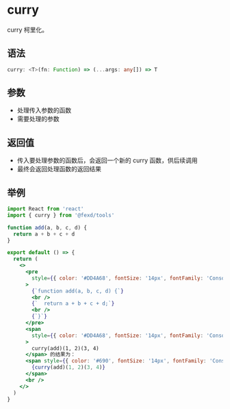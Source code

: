 # curry

curry 柯里化。

## 语法

```ts
curry: <T>(fn: Function) => (...args: any[]) => T
```

## 参数

- 处理传入参数的函数
- 需要处理的参数

## 返回值

- 传入要处理参数的函数后，会返回一个新的 curry 函数，供后续调用
- 最终会返回处理函数的返回结果

## 举例

```jsx
import React from 'react'
import { curry } from '@fexd/tools'

function add(a, b, c, d) {
  return a + b + c + d
}

export default () => {
  return (
    <>
      <pre
        style={{ color: '#DD4A68', fontSize: '14px', fontFamily: 'Consolas' }}
      >
        {`function add(a, b, c, d) {`}
        <br />
        {`  return a + b + c + d;`}
        <br />
        {`}`}
      </pre>
      <span
        style={{ color: '#DD4A68', fontSize: '14px', fontFamily: 'Consolas' }}
      >
        curry(add)(1, 2)(3, 4)
      </span> 的结果为：
      <span style={{ color: '#690', fontSize: '14px', fontFamily: 'Consolas' }}>
        {curry(add)(1, 2)(3, 4)}
      </span>
      <br />
    </>
  )
}
```
